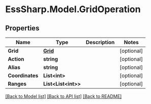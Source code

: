 # EssSharp.Model.GridOperation

## Properties

Name | Type | Description | Notes
------------ | ------------- | ------------- | -------------
**Grid** | [**Grid**](Grid.md) |  | [optional] 
**Action** | **string** |  | [optional] 
**Alias** | **string** |  | [optional] 
**Coordinates** | **List&lt;int&gt;** |  | [optional] 
**Ranges** | **List&lt;List&lt;int&gt;&gt;** |  | [optional] 

[[Back to Model list]](../README.md#documentation-for-models) [[Back to API list]](../README.md#documentation-for-api-endpoints) [[Back to README]](../README.md)

